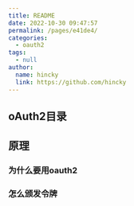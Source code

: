 ```yaml
---
title: README
date: 2022-10-30 09:47:57
permalink: /pages/e41de4/
categories: 
  - oauth2
tags: 
  - null
author: 
  name: hincky
  link: https://github.com/hincky
---
```

## oAuth2目录
## 原理

### 为什么要用oauth2


### 怎么颁发令牌




